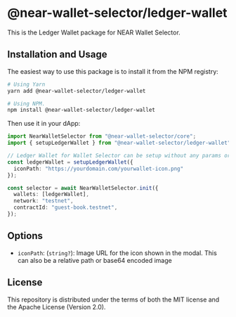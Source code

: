 # @near-wallet-selector/ledger-wallet

This is the Ledger Wallet package for NEAR Wallet Selector.

## Installation and Usage

The easiest way to use this package is to install it from the NPM registry:

```bash
# Using Yarn
yarn add @near-wallet-selector/ledger-wallet

# Using NPM.
npm install @near-wallet-selector/ledger-wallet
```

Then use it in your dApp:

```ts
import NearWalletSelector from "@near-wallet-selector/core";
import { setupLedgerWallet } from "@near-wallet-selector/ledger-wallet";

// Ledger Wallet for Wallet Selector can be setup without any params or it can take one optional param.
const ledgerWallet = setupLedgerWallet({
  iconPath: "https://yourdomain.com/yourwallet-icon.png"
});

const selector = await NearWalletSelector.init({
  wallets: [ledgerWallet],
  network: "testnet",
  contractId: "guest-book.testnet",
});
```

## Options

- `iconPath`: (`string?`): Image URL for the icon shown in the modal. This can also be a relative path or base64 encoded image

## License

This repository is distributed under the terms of both the MIT license and the Apache License (Version 2.0).
